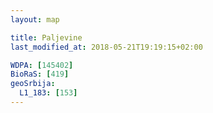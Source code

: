 ```yaml
---
layout: map

title: Paljevine
last_modified_at: 2018-05-21T19:19:15+02:00

WDPA: [145402]
BioRaS: [419]
geoSrbija:
  L1_183: [153]
---
```

